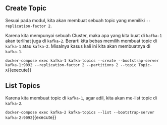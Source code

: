 ## Create Topic

Sesuai pada modul, kita akan membuat sebuah topic yang memiliki `--replication-factor 2`.

Karena kita mempunyai sebuah Cluster, maka apa yang kita buat di `kafka-1` akan terlihat juga di `kafka-2`. Berarti kita bebas memilih membuat topic di `kafka-1` atau `kafka-2`. Misalnya kasus kali ini kita akan membuatnya di `kafka-1`.

`docker-compose exec kafka-1 kafka-topics --create --bootstrap-server kafka-1:9092 --replication-factor 2 --partitions 2 --topic Topic-X`{{execute}}

## List Topics

Karena kita membuat topic di `kafka-1`, agar adil, kita akan me-list topic di `kafka-2`. 

`docker-compose exec kafka-2 kafka-topics --list --bootstrap-server kafka-2:9092`{{execute}}